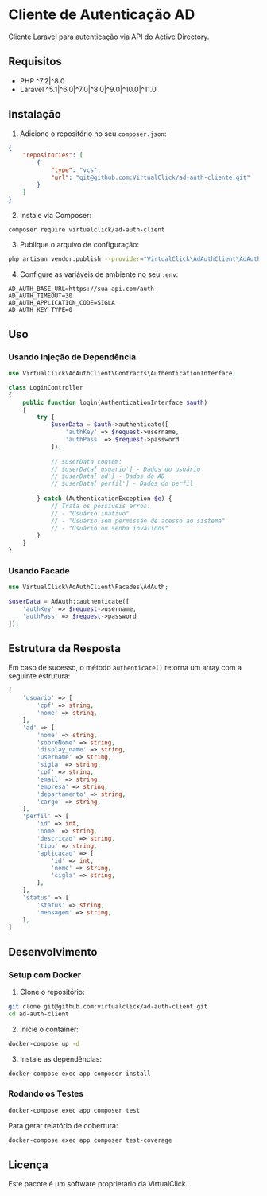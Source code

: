 # Cliente de Autenticação AD

Cliente Laravel para autenticação via API do Active Directory.

## Requisitos

- PHP ^7.2|^8.0
- Laravel ^5.1|^6.0|^7.0|^8.0|^9.0|^10.0|^11.0

## Instalação

1. Adicione o repositório no seu `composer.json`:
```json
{
    "repositories": [
        {
            "type": "vcs",
            "url": "git@github.com:VirtualClick/ad-auth-cliente.git"
        }
    ]
}
```

2. Instale via Composer:
```bash
composer require virtualclick/ad-auth-client
```

3. Publique o arquivo de configuração:
```bash
php artisan vendor:publish --provider="VirtualClick\AdAuthClient\AdAuthServiceProvider"
```

4. Configure as variáveis de ambiente no seu `.env`:
```env
AD_AUTH_BASE_URL=https://sua-api.com/auth
AD_AUTH_TIMEOUT=30
AD_AUTH_APPLICATION_CODE=SIGLA
AD_AUTH_KEY_TYPE=0
```

## Uso

### Usando Injeção de Dependência

```php
use VirtualClick\AdAuthClient\Contracts\AuthenticationInterface;

class LoginController
{
    public function login(AuthenticationInterface $auth)
    {
        try {
            $userData = $auth->authenticate([
                'authKey' => $request->username,
                'authPass' => $request->password
            ]);
            
            // $userData contém:
            // $userData['usuario'] - Dados do usuário
            // $userData['ad'] - Dados do AD
            // $userData['perfil'] - Dados do perfil
            
        } catch (AuthenticationException $e) {
            // Trata os possíveis erros:
            // - "Usuário inativo"
            // - "Usuário sem permissão de acesso ao sistema"
            // - "Usuário ou senha inválidos"
        }
    }
}
```

### Usando Facade

```php
use VirtualClick\AdAuthClient\Facades\AdAuth;

$userData = AdAuth::authenticate([
    'authKey' => $request->username,
    'authPass' => $request->password
]);
```

## Estrutura da Resposta

Em caso de sucesso, o método `authenticate()` retorna um array com a seguinte estrutura:

```php
[
    'usuario' => [
        'cpf' => string,
        'nome' => string,
    ],
    'ad' => [
        'nome' => string,
        'sobreNome' => string,
        'display_name' => string,
        'username' => string,
        'sigla' => string,
        'cpf' => string,
        'email' => string,
        'empresa' => string,
        'departamento' => string,
        'cargo' => string,
    ],
    'perfil' => [
        'id' => int,
        'nome' => string,
        'descricao' => string,
        'tipo' => string,
        'aplicacao' => [
            'id' => int,
            'nome' => string,
            'sigla' => string,
        ],
    ],
    'status' => [
        'status' => string,
        'mensagem' => string,
    ],
]
```

## Desenvolvimento

### Setup com Docker

1. Clone o repositório:
```bash
git clone git@github.com:virtualclick/ad-auth-client.git
cd ad-auth-client
```

2. Inicie o container:
```bash
docker-compose up -d
```

3. Instale as dependências:
```bash
docker-compose exec app composer install
```

### Rodando os Testes

```bash
docker-compose exec app composer test
```

Para gerar relatório de cobertura:
```bash
docker-compose exec app composer test-coverage
```

## Licença

Este pacote é um software proprietário da VirtualClick.
